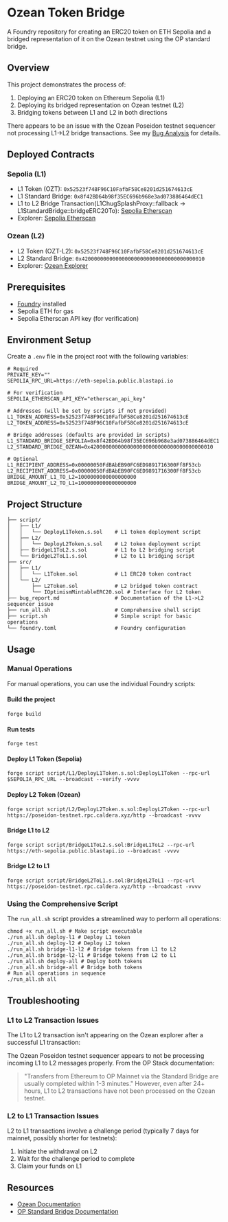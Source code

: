 # Ozean Token Bridge

A Foundry repository for creating an ERC20 token on ETH Sepolia and a bridged representation of it on the Ozean testnet using the OP standard bridge.

## Overview

This project demonstrates the process of:

1. Deploying an ERC20 token on Ethereum Sepolia (L1)
2. Deploying its bridged representation on Ozean testnet (L2)
3. Bridging tokens between L1 and L2 in both directions

There appears to be an issue with the Ozean Poseidon testnet sequencer not processing L1->L2 bridge transactions. See my [Bug Analysis](./report.md) for details.

## Deployed Contracts

### Sepolia (L1)

- L1 Token (OZT): `0x52523f748F96C10FafbF58Ce8201d251674613cE`
- L1 Standard Bridge: `0x8f42BD64b98f35EC696b968e3ad073886464dEC1`
- L1 to L2 Bridge Transaction(L1ChugSplashProxy::fallback -> L1StandardBridge::bridgeERC20To): [Sepolia Etherscan](https://sepolia.etherscan.io/tx/0x0d3d18a468a6d1ac23f148779152eb11852ad691f72ccf426199847c62c3e3c0/advanced#eventlog)
- Explorer: [Sepolia Etherscan](https://sepolia.etherscan.io/address/0x52523f748F96C10FafbF58Ce8201d251674613cE)

### Ozean (L2)

- L2 Token (OZT-L2): `0x52523f748F96C10FafbF58Ce8201d251674613cE`
- L2 Standard Bridge: `0x4200000000000000000000000000000000000010`
- Explorer: [Ozean Explorer](https://poseidon-testnet.explorer.caldera.xyz/address/0x52523f748F96C10FafbF58Ce8201d251674613cE/)

## Prerequisites

- [Foundry](https://book.getfoundry.sh/getting-started/installation) installed
- Sepolia ETH for gas
- Sepolia Etherscan API key (for verification)

## Environment Setup

Create a `.env` file in the project root with the following variables:

```shell
# Required
PRIVATE_KEY=""
SEPOLIA_RPC_URL=https://eth-sepolia.public.blastapi.io

# For verification
SEPOLIA_ETHERSCAN_API_KEY="etherscan_api_key"

# Addresses (will be set by scripts if not provided)
L1_TOKEN_ADDRESS=0x52523f748F96C10FafbF58Ce8201d251674613cE
L2_TOKEN_ADDRESS=0x52523f748F96C10FafbF58Ce8201d251674613cE

# Bridge addresses (defaults are provided in scripts)
L1_STANDARD_BRIDGE_SEPOLIA=0x8f42BD64b98f35EC696b968e3ad073886464dEC1
L2_STANDARD_BRIDGE_OZEAN=0x4200000000000000000000000000000000000010

# Optional
L1_RECIPIENT_ADDRESS=0x00000050FdBAbEB90FC6ED9891716300Ff8F53cb
L2_RECIPIENT_ADDRESS=0x00000050FdBAbEB90FC6ED9891716300Ff8F53cb
BRIDGE_AMOUNT_L1_TO_L2=1000000000000000000
BRIDGE_AMOUNT_L2_TO_L1=1000000000000000000
```

## Project Structure

```
├── script/
│   ├── L1/
│   │   └── DeployL1Token.s.sol    # L1 token deployment script
│   ├── L2/
│   │   └── DeployL2Token.s.sol    # L2 token deployment script
│   ├── BridgeL1ToL2.s.sol         # L1 to L2 bridging script
│   └── BridgeL2ToL1.s.sol         # L2 to L1 bridging script
├── src/
│   ├── L1/
│   │   └── L1Token.sol            # L1 ERC20 token contract
│   └── L2/
│       ├── L2Token.sol            # L2 bridged token contract
│       └── IOptimismMintableERC20.sol # Interface for L2 token
├── bug_report.md                  # Documentation of the L1->L2 sequencer issue
├── run_all.sh                     # Comprehensive shell script
├── script.sh                      # Simple script for basic operations
└── foundry.toml                   # Foundry configuration
```

## Usage

### Manual Operations

For manual operations, you can use the individual Foundry scripts:

#### Build the project

```shell
forge build
```

#### Run tests

```shell
forge test
```

#### Deploy L1 Token (Sepolia)

```shell
forge script script/L1/DeployL1Token.s.sol:DeployL1Token --rpc-url $SEPOLIA_RPC_URL --broadcast --verify -vvvv
```

#### Deploy L2 Token (Ozean)

```shell
forge script script/L2/DeployL2Token.s.sol:DeployL2Token --rpc-url https://poseidon-testnet.rpc.caldera.xyz/http --broadcast -vvvv
```

#### Bridge L1 to L2

```shell
forge script script/BridgeL1ToL2.s.sol:BridgeL1ToL2 --rpc-url https://eth-sepolia.public.blastapi.io --broadcast -vvvv
```

#### Bridge L2 to L1

```shell
forge script script/BridgeL2ToL1.s.sol:BridgeL2ToL1 --rpc-url https://poseidon-testnet.rpc.caldera.xyz/http --broadcast -vvvv
```

### Using the Comprehensive Script

The `run_all.sh` script provides a streamlined way to perform all operations:

```shell
chmod +x run_all.sh # Make script executable
./run_all.sh deploy-l1 # Deploy L1 token
./run_all.sh deploy-l2 # Deploy L2 token
./run_all.sh bridge-l1-l2 # Bridge tokens from L1 to L2
./run_all.sh bridge-l2-l1 # Bridge tokens from L2 to L1
./run_all.sh deploy-all # Deploy both tokens
./run_all.sh bridge-all # Bridge both tokens
# Run all operations in sequence
./run_all.sh all
```

## Troubleshooting

### L1 to L2 Transaction Issues

The L1 to L2 transaction isn't appearing on the Ozean explorer after a successful L1 transaction:

The Ozean Poseidon testnet sequencer appears to not be processing incoming L1 to L2 messages properly.
From the OP Stack documentation:

> "Transfers from Ethereum to OP Mainnet via the Standard Bridge are usually completed within 1-3 minutes."
> However, even after 24+ hours, L1 to L2 transactions have not been processed on the Ozean testnet.

### L2 to L1 Transaction Issues

L2 to L1 transactions involve a challenge period (typically 7 days for mainnet, possibly shorter for testnets):

1. Initiate the withdrawal on L2
2. Wait for the challenge period to complete
3. Claim your funds on L1

## Resources

- [Ozean Documentation](https://docs.ozean.finance/)
- [OP Standard Bridge Documentation](https://docs.optimism.io/app-developers/bridging/standard-bridge/)

